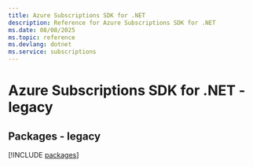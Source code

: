 ```yaml
---
title: Azure Subscriptions SDK for .NET
description: Reference for Azure Subscriptions SDK for .NET
ms.date: 08/08/2025
ms.topic: reference
ms.devlang: dotnet
ms.service: subscriptions
---
```

# Azure Subscriptions SDK for .NET - legacy
## Packages - legacy
[!INCLUDE [packages](subscriptions-index.md)]